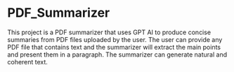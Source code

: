 # PDF_Summarizer
This project is a PDF summarizer that uses GPT AI to produce concise summaries from PDF files uploaded by the user. The user can provide any PDF file that contains text and the summarizer will extract the main points and present them in a paragraph. The summarizer can generate natural and coherent text.

